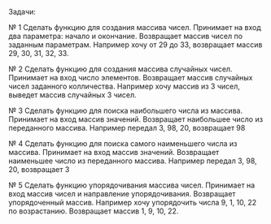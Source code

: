 Задачи:

№ 1
Сделать функцию для создания массива чисел.
Принимает на вход два параметра: начало и окончание.
Возвращает массив чисел по заданным параметрам.
Например хочу от 29 до 33, возвращает массив 29, 30, 31, 32, 33.

№ 2
Сделать функцию для создания массива случайных чисел.
Принимает на вход число элементов.
Возвращает массив случайных чисел заданного колличества.
Например хочу массив из 3 чисел, выведет массив случайных 3 чисел.

№ 3
Сделать функцию для поиска наибольшего числа из массива.
Принимает на вход массив значений.
Возвращает наибольшее число из переданного массива.
Например передал 3, 98, 20, возвращает 98

№ 4
Сделать функцию для поиска самого наименьшего числа из массива.
Принимает на вход массив значений.
Возвращает наименьшее число из переданного массива.
Например передал 3, 98, 20, возвращает 3

№ 5
Сделать функцию упорядочивания массива чисел.
Принимает на вход массив чисел и направление упорядочивания.
Возвращает упорядоченный массив.
Например хочу упорядочить числа 9, 1, 10, 22 по возрастанию.
Возвращает массив 1, 9, 10, 22.
